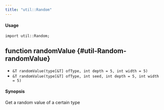 ```yaml
---
title: "util::Random"
---
```


#### Usage

`import util::Random;`


## function randomValue {#util-Random-randomValue}

* ``&T randomValue(type[&T] ofType, int depth = 5, int width = 5)``
* ``&T randomValue(type[&T] ofType, int seed, int depth = 5, int width = 5)``


#### Synopsis

Get a random value of a certain type


